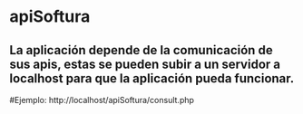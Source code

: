 # apiSoftura

## La aplicación depende de la comunicación de sus apis, estas se pueden subir a un servidor a localhost para que la aplicación pueda funcionar.

#Ejemplo: http://localhost/apiSoftura/consult.php
